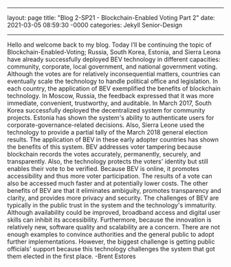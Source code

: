 ___

layout: page
title: "Blog 2-SP21 - Blockchain-Enabled Voting Part 2"
date: 2021-03-05 08:59:30 -0000
categories: Jekyll Senior-Design

___
    
   Hello and welcome back to my blog. Today I’ll be continuing the topic of Blockchain-Enabled-Voting; Russia, South Korea, Estonia, and Sierra Leona have already successfully deployed BEV technology in different capacities: community, corporate, local government, and national government voting. Although the votes are for relatively inconsequential matters, countries can eventually scale the technology to handle political office and legislation. In each country, the application of BEV exemplified the benefits of blockchain technology. In Moscow, Russia, the feedback expressed that it was more immediate, convenient, trustworthy, and auditable. In March 2017, South Korea successfully deployed the decentralized system for community projects. Estonia has shown the system's ability to authenticate users for corporate-governance-related decisions. Also, Sierra Leone used the technology to provide a partial tally of the March 2018 general election results.
   The application of BEV in these early adopter countries has shown the benefits of this system. BEV addresses voter tampering because blockchain records the votes accurately, permanently, securely, and transparently. Also, the technology protects the voters' identity but still enables their vote to be verified. Because BEV is online, it promotes accessibility and thus more voter participation. The results of a vote can also be accessed much faster and at potentially lower costs. The other benefits of BEV are that it eliminates ambiguity, promotes transparency and clarity, and provides more privacy and security.
   The challenges of BEV are typically in the public trust in the system and the technology's immaturity. Although availability could be improved, broadband access and digital user skills can inhibit its accessibility. Furthermore, because the innovation is relatively new, software quality and scalability are a concern. There are not enough examples to convince authorities and the general public to adopt further implementations. However, the biggest challenge is getting public officials' support because this technology challenges the system that got them elected in the first place. -Brent Estores
